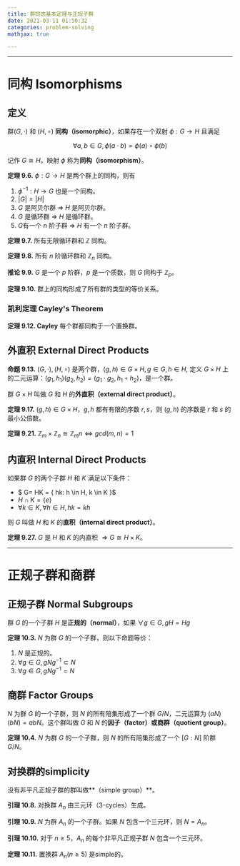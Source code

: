 ```yaml
---
title: 群同态基本定理与正规子群
date: 2021-03-11 01:50:32
categories: problem-solving
mathjax: true

---
```


---

# 同构 Isomorphisms

## 定义

群$(G, \cdot )$ 和 $(H, \circ)$ **同构（isomorphic）**，如果存在一个双射 $\phi: G \rightarrow H$ 且满足

$$\forall a, b \in G, \phi(a \cdot b) = \phi(a) \circ \phi(b)$$

记作 $G \cong H$。映射 $\phi$ 称为**同构（isomorphism）**。

<!--more -->

**定理 9.6.** $\phi: G \rightarrow H$ 是两个群上的同构，则有

1. $\phi^{-1}: H \rightarrow G$ 也是一个同构。
2. $|G| = |H|$
3. $G$ 是阿贝尔群 $\Rightarrow$ $H$ 是阿贝尔群。
4. $G$ 是循环群 $\Rightarrow$ $H$ 是循环群。
5.  $G$有一个 $n$ 阶子群 $\Rightarrow$ $H$ 有一个 $n$ 阶子群。

**定理 9.7.** 所有无限循环群和 $\mathbb{Z}$ 同构。

**定理 9.8.** 所有 $n$ 阶循环群和 $\mathbb{Z}_{n}$ 同构。

**推论 9.9.** $G$ 是一个 $p$ 阶群，$p$ 是一个质数，则 $G$ 同构于 $\mathbb{Z}_{p}$。

**定理 9.10.** 群上的同构形成了所有群的类型的等价关系。


### 凯利定理 Cayley's Theorem

**定理 9.12. Cayley** 每个群都同构于一个置换群。


## 外直积 External Direct Products

**命题 9.13.** $(G, \cdot), (H, \circ)$ 是两个群，$(g, h) \in G \times H, g \in G, h \in H$, 定义 $G \times H$ 上的二元运算：$(g_1, h_1)(g_2, h_2) = (g_1 \cdot g_2, h_1 \circ h_2)$，是一个群。

群 $G \times H$ 叫做 $G$ 和 $H$ 的**外直积（external direct product）**。

**定理 9.17.** $(g, h) \in G \times H$，$g, h$ 都有有限的序数 $r, s$，则 $(g,h)$ 的序数是 $r$ 和 $s$ 的最小公倍数。

**定理 9.21.** $\mathbb{Z}_m \times \mathbb{Z}_n \cong \mathbb{Z}_mn \Leftrightarrow gcd(m,n) = 1$

## 内直积 Internal Direct Products

如果群 $G$ 的两个子群 $H$ 和 $K$ 满足以下条件：

- $ G= HK = \{ hk: h \in H, k \in K \}$
- $H \cap K = \{ e \}$
- $\forall k \in K, \forall h \in H, hk = kh$

则 $G$ 叫做 $H$ 和 $K$ 的**直积（internal direct product）**。

**定理 9.27.** $G$ 是 $H$ 和 $K$ 的内直积 $\Rightarrow G \cong H \times K$。

---
# 正规子群和商群
## 正规子群 Normal Subgroups

群 $G$ 的一个子群 $H$ 是**正规的（normal）**，如果 $\forall g \in G, gH = Hg$

**定理 10.3.** $N$ 为群 $G$ 的一个子群，则以下命题等价：
1. $N$ 是正规的。
2. $\forall g \in G, g N g^{-1} \subset N$
3. $\forall g \in G, g N g^{-1} = N$

## 商群 Factor Groups
$N$ 为群 $G$ 的一个子群，则 $N$ 的所有陪集形成了一个群 $G/N$，二元运算为 $(aN)(bN) = abN$。这个群叫做 $G$ 和 $N$ 的**因子（factor）**或**商群（quotient group）**。

**定理 10.4.** $N$ 为群 $G$ 的一个子群，则 $N$ 的所有陪集形成了一个 $[G:N]$ 阶群 $G/N$。

## 对换群的simplicity

没有非平凡正规子群的群叫做**（simple group）**。

**引理 10.8.** 对换群 $A_n$ 由三元环（3-cycles）生成。

**引理 10.9.** $N$ 为群 $A_n$ 的一个子群。如果 $N$ 包含一个三元环，则 $N = A_n$。

**引理 10.10.** 对于 $n \geq 5$，$A_n$ 的每个非平凡正规子群 $N$ 包含一个三元环。

**定理 10.11.** 置换群 $A_n(n \geq 5)$ 是simple的。